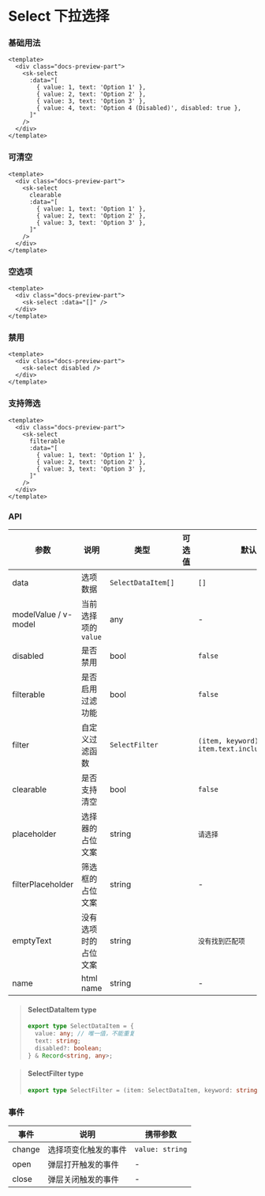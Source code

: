 # Select 下拉选择

### 基础用法

<div class="docs-preview-part">
  <client-only>
    <sk-select
      :data="[
        { value: 1, text: 'Option 1' },
        { value: 2, text: 'Option 2' },
        { value: 3, text: 'Option 3' },
        { value: 4, text: 'Option 4 (Disabled)', disabled: true },
      ]"
    />
  </client-only>
</div>

```vue
<template>
  <div class="docs-preview-part">
    <sk-select
      :data="[
        { value: 1, text: 'Option 1' },
        { value: 2, text: 'Option 2' },
        { value: 3, text: 'Option 3' },
        { value: 4, text: 'Option 4 (Disabled)', disabled: true },
      ]"
    />
  </div>
</template>
```

### 可清空

<div class="docs-preview-part">
  <client-only>
    <sk-select
      clearable
      :data="[
        { value: 1, text: 'Option 1' },
        { value: 2, text: 'Option 2' },
        { value: 3, text: 'Option 3' },
      ]"
    />
  </client-only>
</div>

```vue
<template>
  <div class="docs-preview-part">
    <sk-select
      clearable
      :data="[
        { value: 1, text: 'Option 1' },
        { value: 2, text: 'Option 2' },
        { value: 3, text: 'Option 3' },
      ]"
    />
  </div>
</template>
```

### 空选项

<div class="docs-preview-part">
  <client-only>
    <sk-select :data="[]" />
  </client-only>
</div>

```vue
<template>
  <div class="docs-preview-part">
    <sk-select :data="[]" />
  </div>
</template>
```

### 禁用

<div class="docs-preview-part">
  <client-only>
    <sk-select disabled />
  </client-only>
</div>

```vue
<template>
  <div class="docs-preview-part">
    <sk-select disabled />
  </div>
</template>
```

### 支持筛选

<div class="docs-preview-part">
  <client-only>
    <sk-select
      filterable
      :data="[
        { value: 1, text: 'Option 1' },
        { value: 2, text: 'Option 2' },
        { value: 3, text: 'Option 3' },
      ]"
    />
  </client-only>
</div>

```vue
<template>
  <div class="docs-preview-part">
    <sk-select
      filterable
      :data="[
        { value: 1, text: 'Option 1' },
        { value: 2, text: 'Option 2' },
        { value: 3, text: 'Option 3' },
      ]"
    />
  </div>
</template>
```

### API

| 参数                 | 说明                 | 类型               | 可选值 | 默认值                                           |
| -------------------- | -------------------- | ------------------ | ------ | ------------------------------------------------ |
| data                 | 选项数据             | `SelectDataItem[]` |        | `[]`                                             |
| modelValue / v-model | 当前选择项的`value`  | any                |        | -                                                |
| disabled             | 是否禁用             | bool               |        | `false`                                          |
| filterable           | 是否启用过滤功能     | bool               |        | `false`                                          |
| filter               | 自定义过滤函数       | `SelectFilter`     |        | `(item, keyword) => item.text.includes(keyword)` |
| clearable            | 是否支持清空         | bool               |        | `false`                                          |
| placeholder          | 选择器的占位文案     | string             |        | `请选择`                                         |
| filterPlaceholder    | 筛选框的占位文案     | string             |        | -                                                |
| emptyText            | 没有选项时的占位文案 | string             |        | `没有找到匹配项`                                 |
| name                 | html name            | string             |        | -                                                |

> #### SelectDataItem <sk-tag ghost>type</sk-tag>
>
> ```ts
> export type SelectDataItem = {
>   value: any; // 唯一值，不能重复
>   text: string;
>   disabled?: boolean;
> } & Record<string, any>;
> ```

> #### SelectFilter <sk-tag ghost>type</sk-tag>
>
> ```ts
> export type SelectFilter = (item: SelectDataItem, keyword: string) => boolean;
> ```

### 事件

| 事件   | 说明                 | 携带参数        |
| ------ | -------------------- | --------------- |
| change | 选择项变化触发的事件 | `value: string` |
| open   | 弹层打开触发的事件   | -               |
| close  | 弹层关闭触发的事件   | -               |
